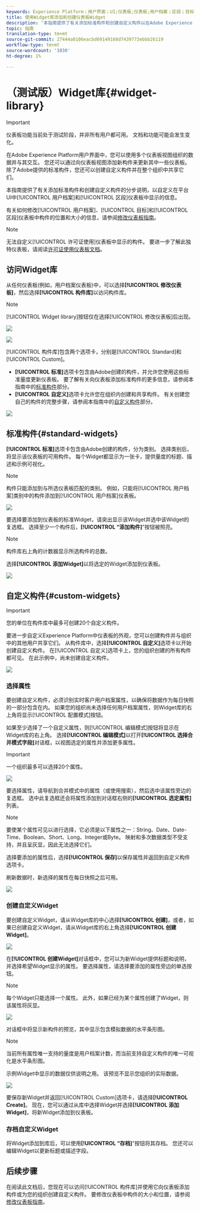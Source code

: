 ```yaml
---
keywords: Experience Platform；用户界面；UI;仪表板;仪表板;用户档案；区段；目标；许可证使用
title: 使用Widget库添加和创建仪表板Widget
description: '本指南提供了有关添加标准构件和创建自定义构件以在Adobe Experience Platform中可视化仪表板数据的分步说明。 '
topic: 指南
translation-type: tm+mt
source-git-commit: 27444a0106eacbd69149168d7439773ebbb26119
workflow-type: tm+mt
source-wordcount: '1030'
ht-degree: 1%

---
```



# （测试版）Widget库{#widget-library}

>[!IMPORTANT]
>
>仪表板功能当前处于测试阶段，并非所有用户都可用。 文档和功能可能会发生变化。

在Adobe Experience Platform用户界面中，您可以使用多个仪表板视图组织的数据并与其交互。 您还可以通过向仪表板视图添加新构件来更新其中一些仪表板。 除了Adobe提供的标准构件，您还可以创建自定义构件并在整个组织中共享它们。

本指南提供了有关添加标准构件和创建自定义构件的分步说明，以自定义在平台UI中[!UICONTROL 用户档案]和[!UICONTROL 区段]仪表板中显示的信息。

有关如何修改[!UICONTROL 用户档案]、[!UICONTROL 目标]和[!UICONTROL 区段]仪表板中构件的位置和大小的信息，请参阅[修改仪表板指南](modify.md)。

>[!NOTE]
>
>无法自定义[!UICONTROL 许可证使用]仪表板中显示的构件。 要进一步了解此独特仪表板，请阅读[许可证使用仪表板文档](guides/license-usage.md)。

## 访问Widget库

从任何仪表板(例如，用户档案仪表板)中，可以选择&#x200B;**[!UICONTROL 修改仪表板]**，然后选择&#x200B;**[!UICONTROL 构件库]**&#x200B;以访问构件库。

>[!NOTE]
>
>[!UICONTROL Widget library]按钮仅在选择[!UICONTROL 修改仪表板]后出现。

![](images/customization/modify-dashboard.png)

![](images/customization/widget-library-button.png)

[!UICONTROL 构件库]包含两个选项卡，分别是[!UICONTROL Standard]和[!UICONTROL Custom]。

* **[!UICONTROL 标准]**&#x200B;选项卡包含由Adobe创建的构件，并允许您使用这些标准量度更新仪表板。 要了解有关向仪表板添加标准构件的更多信息，请参阅本指南中的[标准构件](#standard-widgets)部分。
* **[!UICONTROL 自定义]**&#x200B;选项卡允许您在组织内创建和共享构件。 有关创建您自己的构件的完整步骤，请参阅本指南中的[自定义构件](#custom-widgets)部分。

![](images/customization/widget-library.png)

## 标准构件{#standard-widgets}

**[!UICONTROL 标准]**&#x200B;选项卡包含由Adobe创建的构件，分为类别。 选择类别后，将显示该仪表板的可用构件。 每个Widget都显示为一张卡，提供量度的标题、描述和示例可视化。

>[!NOTE]
>
>构件只能添加到与所选仪表板匹配的类别。 例如，只能将[!UICONTROL 用户档案]类别中的构件添加到[!UICONTROL 用户档案]仪表板。

![](images/customization/standard-widgets.png)

要选择要添加到仪表板的标准Widget，请突出显示该Widget并选中该Widget的复选框。 选择至少一个构件后，**[!UICONTROL “添加构件]**”按钮被照亮。

>[!NOTE]
>
>构件库右上角的计数器显示所选构件的总数。

选择&#x200B;**[!UICONTROL 添加Widget]**&#x200B;以将选定的Widget添加到仪表板。

![](images/customization/add-widget.png)

## 自定义构件{#custom-widgets}

>[!IMPORTANT]
>
>您的单位在构件库中最多可创建20个自定义构件。

要进一步自定义Experience Platform中仪表板的外观，您可以创建构件并与组织中的其他用户共享它们。 从构件库中，选择&#x200B;**[!UICONTROL 自定义]**&#x200B;选项卡以开始创建自定义构件。 在[!UICONTROL 自定义]选项卡上，您的组织创建的所有构件都可见。 在此示例中，尚未创建自定义构件。

![](images/customization/custom-widgets.png)

### 选择属性

要创建自定义构件，必须识别实时客户用户档案属性，以确保将数据作为每日快照的一部分包含在内。 如果您的组织尚未选择任何用户档案属性，则Widget库的右上角将显示[!UICONTROL 配置模式]按钮。

如果至少选择了一个自定义属性，则[!UICONTROL 编辑模式]按钮将显示在Widget库的右上角。 选择&#x200B;**[!UICONTROL 编辑模式]**&#x200B;以打开&#x200B;**[!UICONTROL 选择合并模式字段]**&#x200B;对话框，以视图选定的属性并添加更多属性。

>[!IMPORTANT]
>
>一个组织最多可以选择20个属性。

![](images/customization/edit-schema.png)

要选择属性，请导航到合并模式中的属性（或使用搜索），然后选中该属性旁边的复选框。 选中此复选框还会将属性添加到对话框右侧的&#x200B;**[!UICONTROL 选定属性]**&#x200B;列表。

>[!NOTE]
>
>要使某个属性可见以进行选择，它必须是以下属性之一：String、Date、Date-Time、Boolean、Short、Long、Integer或Byte。 映射和多次数据类型不受支持，并且呈灰显，因此无法选择它们。

选择要添加的属性后，选择&#x200B;**[!UICONTROL 保存]**&#x200B;以保存属性并返回到自定义构件选项卡。

刷新数据时，新选择的属性在每日快照之后可用。

![](images/customization/select-attribute.png)

### 创建自定义Widget

要创建自定义Widget，请从Widget库的中心选择&#x200B;**[!UICONTROL 创建]**，或者，如果已创建自定义Widget，请从Widget库的右上角选择&#x200B;**[!UICONTROL 创建Widget]**。

![](images/customization/create-widget.png)

在&#x200B;**[!UICONTROL 创建Widget]**&#x200B;对话框中，您可以为新Widget提供标题和说明，并选择希望Widget显示的属性。 要选择属性，请选择要添加的属性旁边的单选按钮。

>[!NOTE]
>
>每个Widget只能选择一个属性。 此外，如果已经为某个属性创建了Widget，则该属性将灰显。

![](images/customization/create-widget-dialog.png)

对话框中将显示新构件的预览，其中显示包含模拟数据的水平条形图。

>[!NOTE]
>
>当前所有属性唯一支持的量度是用户档案计数，而当前支持自定义构件的唯一可视化是水平条形图。
>
>示例Widget中显示的数据仅供说明之用。 该预览不显示您组织的实际数据。

![](images/customization/create-widget-select-attribute.png)

要保存新Widget并返回[!UICONTROL Custom]选项卡，请选择&#x200B;**[!UICONTROL Create]**。 现在，您可以通过从库中选择Widget并选择&#x200B;**[!UICONTROL 添加Widget]**，将新Widget添加到仪表板。

### 存档自定义Widget

将Widget添加到库后，可以使用&#x200B;**[!UICONTROL “存档]**”按钮将其存档。 您还可以编辑Widget以更新标题或描述字段。

## 后续步骤

在阅读此文档后，您现在可以访问[!UICONTROL 构件库]并使用它向仪表板添加构件或为您的组织创建自定义构件。 要修改仪表板中构件的大小和位置，请参阅[修改仪表板指南](modify.md)。